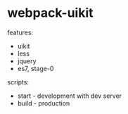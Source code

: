 # webpack-uikit

features:
- uikit
- less
- jquery
- es7, stage-0

scripts:
- start - development with dev server
- build - production
